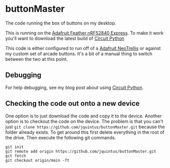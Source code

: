 # buttonMaster

The code running the box of buttons on my desktop.

This is running on the [Adafruit Feather nRF52840 Express](https://www.adafruit.com/product/4062). To make it work you'll want to download the latest build of [Circuit Python](https://circuitpython.org/board/feather_nrf52840_express/)

This code is either configured to run off of a [Adafruit NeoTrellis](https://www.adafruit.com/product/3954) or against my custom set of arcade buttons. It's a bit of a manual thing to switch between the two at this point.

## Debugging

For help debugging, see my blog post about using [Circuit Python](https://quintussential.com/archive/2020/06/14/Day-11-Progress-with-Circuit-Python/).

## Checking the code out onto a new device

One option is to just download the code and copy it to the device. Another option is to checkout the code on the device. The problem is that you can't just `git clone https://github.com/jquintus/buttonMaster.git` because the folder already exists. To get around this first delete everything in the root of the drive. Then execute the following git commands.

```
git init
git remote add origin https://github.com/jquintus/buttonMaster.git
git fetch
git checkout origin/main -ft
```
